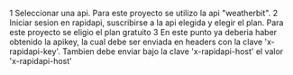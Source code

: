1 Seleccionar una api. Para este proyecto se utilizo la api "weatherbit".
2 Iniciar sesion en rapidapi, suscribirse a la api elegida y elegir el plan. Para este proyecto se eligio el plan gratuito
3 En este punto ya deberia haber obtenido la apikey, la cual debe ser enviada en headers con la clave 'x-rapidapi-key'. Tambien debe enviar bajo la clave 'x-rapidapi-host' el valor 'x-rapidapi-host'